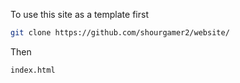 To use this site as a template first
```sh
git clone https://github.com/shourgamer2/website/
```
Then 
```sh
index.html
```
